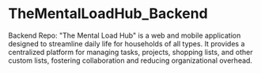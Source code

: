 # TheMentalLoadHub_Backend
Backend Repo: "The Mental Load Hub" is a web and mobile application designed to streamline daily life for households of all types. It provides a centralized platform for managing tasks, projects, shopping lists, and other custom lists, fostering collaboration and reducing organizational overhead.
